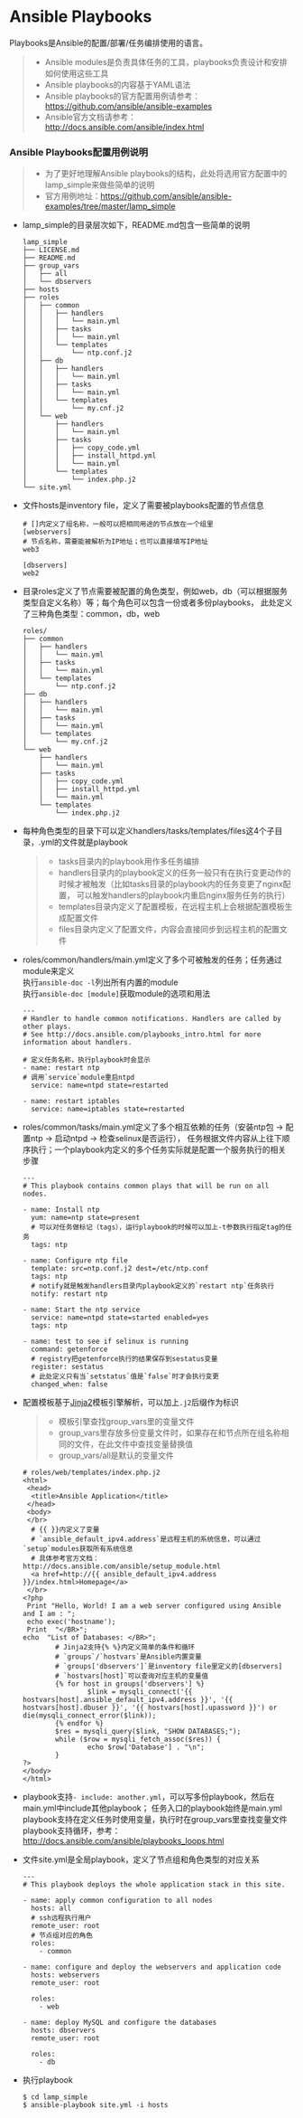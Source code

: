 Ansible Playbooks
====

Playbooks是Ansible的配置/部署/任务编排使用的语言。

> - Ansible modules是负责具体任务的工具，playbooks负责设计和安排如何使用这些工具
> - Ansible playbooks的内容基于YAML语法
> - Ansible playbooks的官方配置用例请参考：https://github.com/ansible/ansible-examples
> - Ansible官方文档请参考：http://docs.ansible.com/ansible/index.html

### Ansible Playbooks配置用例说明
> - 为了更好地理解Ansible playbooks的结构，此处将选用官方配置中的lamp_simple来做些简单的说明
> - 官方用例地址：https://github.com/ansible/ansible-examples/tree/master/lamp_simple

  * lamp_simple的目录层次如下，README.md包含一些简单的说明

        lamp_simple
        ├── LICENSE.md
        ├── README.md
        ├── group_vars
        │   ├── all
        │   └── dbservers
        ├── hosts
        ├── roles
        │   ├── common
        │   │   ├── handlers
        │   │   │   └── main.yml
        │   │   ├── tasks
        │   │   │   └── main.yml
        │   │   └── templates
        │   │       └── ntp.conf.j2
        │   ├── db
        │   │   ├── handlers
        │   │   │   └── main.yml
        │   │   ├── tasks
        │   │   │   └── main.yml
        │   │   └── templates
        │   │       └── my.cnf.j2
        │   └── web
        │       ├── handlers
        │       │   └── main.yml
        │       ├── tasks
        │       │   ├── copy_code.yml
        │       │   ├── install_httpd.yml
        │       │   └── main.yml
        │       └── templates
        │           └── index.php.j2
        └── site.yml
        
  * 文件hosts是inventory file，定义了需要被playbooks配置的节点信息
  
        # []内定义了组名称，一般可以把相同用途的节点放在一个组里
        [webservers]
        # 节点名称，需要能被解析为IP地址；也可以直接填写IP地址
        web3
        
        [dbservers]
        web2
        
  * 目录roles定义了节点需要被配置的角色类型，例如web，db（可以根据服务类型自定义名称）等；每个角色可以包含一份或者多份playbooks，
    此处定义了三种角色类型：common，db，web
  
        roles/
        ├── common
        │   ├── handlers
        │   │   └── main.yml
        │   ├── tasks
        │   │   └── main.yml
        │   └── templates
        │       └── ntp.conf.j2
        ├── db
        │   ├── handlers
        │   │   └── main.yml
        │   ├── tasks
        │   │   └── main.yml
        │   └── templates
        │       └── my.cnf.j2
        └── web
            ├── handlers
            │   └── main.yml
            ├── tasks
            │   ├── copy_code.yml
            │   ├── install_httpd.yml
            │   └── main.yml
            └── templates
                └── index.php.j2
  
  * 每种角色类型的目录下可以定义handlers/tasks/templates/files这4个子目录，.yml的文件就是playbook
    > - tasks目录内的playbook用作多任务编排
    > - handlers目录内的playbook定义的任务一般只有在执行变更动作的时候才被触发（比如tasks目录的playbook内的任务变更了nginx配置，
        可以触发handlers的playbook内重启nginx服务任务的执行）
    > - templates目录内定义了配置模板，在远程主机上会根据配置模板生成配置文件
    > - files目录内定义了配置文件，内容会直接同步到远程主机的配置文件
    
  * roles/common/handlers/main.yml定义了多个可被触发的任务；任务通过module来定义<br/>
    执行`ansible-doc -l`列出所有内置的module<br/>
    执行`ansible-doc [module]`获取module的选项和用法
  
        ---
        # Handler to handle common notifications. Handlers are called by other plays.
        # See http://docs.ansible.com/playbooks_intro.html for more information about handlers.
        
        # 定义任务名称，执行playbook时会显示
        - name: restart ntp
        # 调用`service`module重启ntpd
          service: name=ntpd state=restarted
        
        - name: restart iptables
          service: name=iptables state=restarted
          
  * roles/common/tasks/main.yml定义了多个相互依赖的任务（安装ntp包 -> 配置ntp -> 启动ntpd -> 检查selinux是否运行），
    任务根据文件内容从上往下顺序执行；一个playbook内定义的多个任务实际就是配置一个服务执行的相关步骤
    
  
        ---
        # This playbook contains common plays that will be run on all nodes.
        
        - name: Install ntp
          yum: name=ntp state=present
          # 可以对任务做标记（tags），运行playbook的时候可以加上-t参数执行指定tag的任务
          tags: ntp
        
        - name: Configure ntp file
          template: src=ntp.conf.j2 dest=/etc/ntp.conf
          tags: ntp
          # notify就是触发handlers目录内playbook定义的`restart ntp`任务执行
          notify: restart ntp
        
        - name: Start the ntp service
          service: name=ntpd state=started enabled=yes
          tags: ntp
        
        - name: test to see if selinux is running
          command: getenforce
          # registry把getenforce执行的结果保存到sestatus变量
          register: sestatus
          # 此处定义只有当`setstatus`值是`false`时才会执行变更
          changed_when: false
        
  * 配置模板基于[Jinja2](http://jinja.pocoo.org/)模板引擎解析，可以加上`.j2`后缀作为标识
    > - 模板引擎查找group_vars里的变量文件
    > - group_vars里存放多份变量文件时，如果存在和节点所在组名称相同的文件，在此文件中查找变量替换值
    > - group_vars/all是默认的变量文件
  
        # roles/web/templates/index.php.j2
        <html>
         <head>
          <title>Ansible Application</title>
         </head>
         <body>
         </br>
          # {{ }}内定义了变量
          # `ansible_default_ipv4.address`是远程主机的系统信息，可以通过`setup`modules获取所有系统信息
          # 具体参考官方文档：http://docs.ansible.com/ansible/setup_module.html
          <a href=http://{{ ansible_default_ipv4.address }}/index.html>Homepage</a>
         </br>
        <?php
         Print "Hello, World! I am a web server configured using Ansible and I am : ";
         echo exec('hostname');
         Print  "</BR>";
        echo  "List of Databases: </BR>";
                # Jinja2支持{% %}内定义简单的条件和循环
                # `groups`/`hostvars`是Ansible内置变量
                # `groups['dbservers']`是inventory file里定义的[dbservers]
                # `hostvars[host]`可以查询对应主机的变量值
                {% for host in groups['dbservers'] %}
                        $link = mysqli_connect('{{ hostvars[host].ansible_default_ipv4.address }}', '{{ hostvars[host].dbuser }}', '{{ hostvars[host].upassword }}') or die(mysqli_connect_error($link));
                {% endfor %}
                $res = mysqli_query($link, "SHOW DATABASES;");
                while ($row = mysqli_fetch_assoc($res)) {
                        echo $row['Database'] . "\n";
                }
        ?>
        </body>
        </html>
        
  * playbook支持`- include: another.yml`，可以写多份playbook，然后在main.yml中include其他playbook；
    任务入口的playbook始终是main.yml<br/>
    playbook支持在定义任务时使用变量，执行时在group_vars里查找变量文件<br/>
    playbook支持循环，参考：http://docs.ansible.com/ansible/playbooks_loops.html
    
  * 文件site.yml是全局playbook，定义了节点组和角色类型的对应关系
  
        ---
        # This playbook deploys the whole application stack in this site.
        
        - name: apply common configuration to all nodes
          hosts: all
          # ssh远程执行用户
          remote_user: root
          # 节点组对应的角色
          roles:
            - common
        
        - name: configure and deploy the webservers and application code
          hosts: webservers
          remote_user: root
        
          roles:
            - web
        
        - name: deploy MySQL and configure the databases
          hosts: dbservers
          remote_user: root
        
          roles:
            - db
            
  * 执行playbook
  
        $ cd lamp_simple
        $ ansible-playbook site.yml -i hosts
